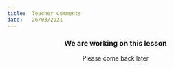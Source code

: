 ```yaml
---
title:  Teacher Comments
date:   26/03/2021
---
```


### <center>We are working on this lesson</center>
<center>Please come back later</center>